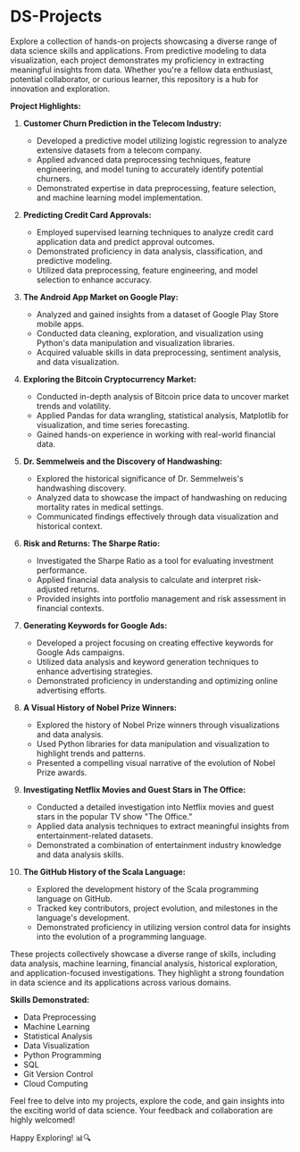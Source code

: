 # DS-Projects

Explore a collection of hands-on projects showcasing a diverse range of data science skills and applications. From predictive modeling to data visualization, each project demonstrates my proficiency in extracting meaningful insights from data. Whether you're a fellow data enthusiast, potential collaborator, or curious learner, this repository is a hub for innovation and exploration.

**Project Highlights:**
1. **Customer Churn Prediction in the Telecom Industry:**
   - Developed a predictive model utilizing logistic regression to analyze extensive datasets from a telecom company.
   - Applied advanced data preprocessing techniques, feature engineering, and model tuning to accurately identify potential churners.
   - Demonstrated expertise in data preprocessing, feature selection, and machine learning model implementation.

2. **Predicting Credit Card Approvals:**
   - Employed supervised learning techniques to analyze credit card application data and predict approval outcomes.
   - Demonstrated proficiency in data analysis, classification, and predictive modeling.
   - Utilized data preprocessing, feature engineering, and model selection to enhance accuracy.

3. **The Android App Market on Google Play:**
   - Analyzed and gained insights from a dataset of Google Play Store mobile apps.
   - Conducted data cleaning, exploration, and visualization using Python's data manipulation and visualization libraries.
   - Acquired valuable skills in data preprocessing, sentiment analysis, and data visualization.

4. **Exploring the Bitcoin Cryptocurrency Market:**
   - Conducted in-depth analysis of Bitcoin price data to uncover market trends and volatility.
   - Applied Pandas for data wrangling, statistical analysis, Matplotlib for visualization, and time series forecasting.
   - Gained hands-on experience in working with real-world financial data.

5. **Dr. Semmelweis and the Discovery of Handwashing:**
   - Explored the historical significance of Dr. Semmelweis's handwashing discovery.
   - Analyzed data to showcase the impact of handwashing on reducing mortality rates in medical settings.
   - Communicated findings effectively through data visualization and historical context.

6. **Risk and Returns: The Sharpe Ratio:**
   - Investigated the Sharpe Ratio as a tool for evaluating investment performance.
   - Applied financial data analysis to calculate and interpret risk-adjusted returns.
   - Provided insights into portfolio management and risk assessment in financial contexts.

7. **Generating Keywords for Google Ads:**
   - Developed a project focusing on creating effective keywords for Google Ads campaigns.
   - Utilized data analysis and keyword generation techniques to enhance advertising strategies.
   - Demonstrated proficiency in understanding and optimizing online advertising efforts.

8. **A Visual History of Nobel Prize Winners:**
   - Explored the history of Nobel Prize winners through visualizations and data analysis.
   - Used Python libraries for data manipulation and visualization to highlight trends and patterns.
   - Presented a compelling visual narrative of the evolution of Nobel Prize awards.

9. **Investigating Netflix Movies and Guest Stars in The Office:**
   - Conducted a detailed investigation into Netflix movies and guest stars in the popular TV show "The Office."
   - Applied data analysis techniques to extract meaningful insights from entertainment-related datasets.
   - Demonstrated a combination of entertainment industry knowledge and data analysis skills.

10. **The GitHub History of the Scala Language:**
    - Explored the development history of the Scala programming language on GitHub.
    - Tracked key contributors, project evolution, and milestones in the language's development.
    - Demonstrated proficiency in utilizing version control data for insights into the evolution of a programming language.

These projects collectively showcase a diverse range of skills, including data analysis, machine learning, financial analysis, historical exploration, and application-focused investigations. They highlight a strong foundation in data science and its applications across various domains.

**Skills Demonstrated:**
- Data Preprocessing
- Machine Learning
- Statistical Analysis
- Data Visualization
- Python Programming
- SQL
- Git Version Control
- Cloud Computing

Feel free to delve into my projects, explore the code, and gain insights into the exciting world of data science. Your feedback and collaboration are highly welcomed!

Happy Exploring! 📊🔍
